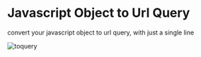 # Javascript Object to Url Query

convert your javascript object to url query, with just a single line

![toquery](https://github.com/SiapaLupa/object-to-url-query/assets/110075636/516faf78-8a50-4947-be19-ca436c632679)
